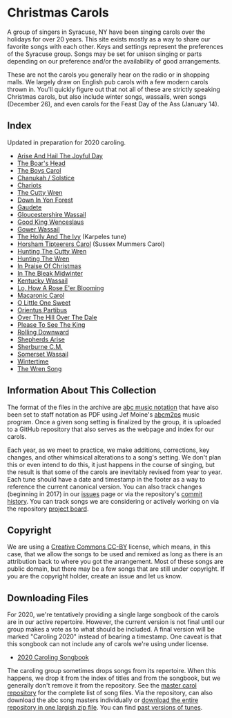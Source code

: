 # Christmas Carols

A group of singers in Syracuse, NY have been singing carols over the holidays for over 20 years. This site exists mostly as a way to share our favorite songs with each other. Keys and settings represent the preferences of the Syracuse group. Songs may be set for unison singing or parts depending on our preference and/or the availability of good arrangements. 

These are not the carols you generally hear on the radio or in shopping malls. We largely draw on English pub carols with a few modern carols thrown in. You'll quickly figure out that not all of these are strictly speaking Christmas carols, but also include winter songs, wassails, wren songs (December 26), and even carols for the Feast Day of the Ass (January 14). 

## Index

Updated in preparation for 2020 caroling.

- [Arise And Hail The Joyful Day](pdf/arise-hail-joyful-day.pdf)
- [The Boar's Head](pdf/boars-head.pdf)
- [The Boys Carol](pdf/boys-carol.pdf)
- [Chanukah / Solstice](pdf/chanukah-solstice.pdf)
- [Chariots](pdf/chariots-in-d.pdf)
- [The Cutty Wren](pdf/cutty-wren.pdf)
- [Down In Yon Forest](pdf/down-in-yon-forest.pdf)
- [Gaudete](pdf/gaudete.pdf)
- [Gloucestershire Wassail](pdf/gloucestershire-wassail.pdf)
- [Good King Wenceslaus](pdf/good-king-wenceslaus.pdf)
- [Gower Wassail](pdf/gower-wassail.pdf)
- [The Holly And The Ivy](pdf/holly-and-ivy-karpeles.pdf) (Karpeles tune)
- [Horsham Tipteerers Carol](pdf/horsham-tipteerers-carol.pdf) (Sussex Mummers Carol)
- [Hunting The Cutty Wren](pdf/hunting-the-cutty-wren.pdf)
- [Hunting The Wren](pdf/hunting-the-wren.pdf)
- [In Praise Of Christmas](pdf/in-praise-of-christmas.pdf)
- [In The Bleak Midwinter](pdf/in-the-bleak-midwinter.pdf)
- [Kentucky Wassail](pdf/kentucky-wassail.pdf)
- [Lo, How A Rose E'er Blooming](pdf/lo-how-a-rose.pdf)
- [Macaronic Carol](pdf/macaronic-carol.pdf)
- [O Little One Sweet](pdf/o-little-one-sweet.pdf)
- [Orientus Partibus](pdf/orientus-partibus.pdf)
- [Over The Hill Over The Dale](pdf/over-the-hill-over-the-dale-2014.pdf)
- [Please To See The King](pdf/please-to-see-the-king.pdf)
- [Rolling Downward](pdf/rolling-downward.pdf)
- [Shepherds Arise](pdf/shepherds-arise.pdf)
- [Sherburne C.M.](pdf/sherburne.pdf)
- [Somerset Wassail](pdf/somerset-wassail.pdf)
- [Wintertime](pdf/wintertime.pdf)
- [The Wren Song](pdf/wren-song.pdf)

## Information About This Collection

The format of the files in the archive are [abc music notation](http://abcnotation.com/) that have also been set to staff notation as PDF using Jef Moine's [abcm2ps](https://formulae.brew.sh/formula/abcm2ps) music program. Once a given song setting is finalized by the group, it is uploaded to a GitHub repository that also serves as the webpage and index for our carols.

Each year, as we meet to practice, we make additions, corrections, key changes, and other whimsical alterations to a song's setting. We don't plan this or even intend to do this, it just happens in the course of singing, but the result is that some of the carols are inevitably revised from year to year. Each tune should have a date and timestamp in the footer as a way to reference the current canonical version. You can also track changes (beginning in 2017) in our [issues](https://github.com/syracuse-singers/xmas/issues) page or via the repository's [commit history](https://github.com/syracuse-singers/xmas/commits/master). You can track songs we are considering or actively working on via the repository [project board](https://github.com/syracuse-singers/xmas/projects/1).

## Copyright

We are using a [Creative Commons CC-BY](https://creativecommons.org/licenses/by/2.0/) license, which means, in this case, that we allow the songs to be used and remixed as long as there is an attribution back to where you got the arrangement. Most of these songs are public domain, but there may be a few songs that are still under copyright. If you are the copyright holder, create an issue and let us know.

## Downloading Files

For 2020, we're tentatively providing a single large songbook of the carols are in our active repertoire. However, the current version is not final until our group makes a vote as to what should be included. A final version will be marked "Caroling 2020" instead of bearing a timestamp. One caveat is that this songbook can not include any of carols we're using under license.

- [2020 Caroling Songbook](tunebooks/xmas-2020.pdf)

The caroling group sometimes drops songs from its repertoire. When this happens, we drop it from the index of titles and from the songbook, but we generally don't remove it from the repository. See the [master carol repository](https://github.com/syracuse-singers/xmas) for the complete list of song files. Via the repository, can also download the abc song masters individually or [download the entire repository in one largish zip file](https://github.com/syracuse-singers/xmas/archive/master.zip). You can find [past versions of tunes](https://github.com/syracuse-singers/xmas/releases).

<script type="text/javascript">
  var pdfs = document.querySelectorAll("a[href$='.pdf']"); 
  for (var i = 0; i < pdfs.length; i++) { 
      pdfs[i].setAttribute("target", "_blank"); 
  }
</script>
